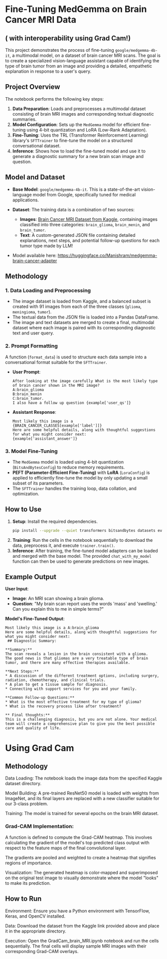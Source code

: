 # Fine-Tuning MedGemma on Brain Cancer MRI Data
## ( with interoperability using Grad Cam!)

This project demonstrates the process of fine-tuning `google/medgemma-4b-it`, a multimodal model, on a dataset of brain cancer MRI scans. The goal is to create a specialized vision-language assistant capable of identifying the type of brain tumor from an image and providing a detailed, empathetic explanation in response to a user's query.

## Project Overview

The notebook performs the following key steps:

1.  **Data Preparation**: Loads and preprocesses a multimodal dataset consisting of brain MRI images and corresponding textual diagnostic summaries.
2.  **Model Configuration**: Sets up the `MedGemma` model for efficient fine-tuning using 4-bit quantization and LoRA (Low-Rank Adaptation).
3.  **Fine-Tuning**: Uses the TRL (Transformer Reinforcement Learning) library's `SFTTrainer` to fine-tune the model on a structured conversational dataset.
4.  **Inference**: Shows how to load the fine-tuned model and use it to generate a diagnostic summary for a new brain scan image and question.

## Model and Dataset

  * **Base Model**: `google/medgemma-4b-it`. This is a state-of-the-art vision-language model from Google, specifically tuned for medical applications.
  * **Dataset**: The training data is a combination of two sources:
      * **Images**: [Brain Cancer MRI Dataset from Kaggle](https://www.kaggle.com/datasets/orvile/brain-cancer-mri-dataset), containing images classified into three categories: `brain_glioma`, `brain_menin`, and `brain_tumor`. 
      * **Text**: A custom-generated JSON file containing detailed explanations, next steps, and potential follow-up questions for each tumor type made by LLM!

   * Model available here: https://huggingface.co/Manishram/medgemma-brain-cancer-adapter

## Methodology

### 1\. Data Loading and Preprocessing

  - The image dataset is loaded from Kaggle, and a balanced subset is created with 91 images from each of the three classes (`glioma`, `meningioma`, `tumor`).
  - The textual data from the JSON file is loaded into a Pandas DataFrame.
  - The image and text datasets are merged to create a final, multimodal dataset where each image is paired with its corresponding diagnostic text and user query.

### 2\. Prompt Formatting

A function (`format_data`) is used to structure each data sample into a conversational format suitable for the `SFTTrainer`.

  * **User Prompt**:
    ```
    After looking at the image carefully What is the most likely type of brain cancer shown in the MRI image? 
    A:brain_glioma
    B:brain_menin
    C:brain_tumor. 
    I also have a follow up question {example['user_qs']}
    ```
  * **Assistant Response**:
    ```
    Most likely this image is a {BRAIN_CANCER_CLASSES[example['label']]}
    Here are some helpful details, along with thoughtful suggestions for what you might consider next:
    {example['assistant_answer']}
    ```

### 3\. Model Fine-Tuning

  - The `MedGemma` model is loaded using 4-bit quantization (`BitsAndBytesConfig`) to reduce memory requirements.
  - **PEFT (Parameter-Efficient Fine-Tuning)** with **LoRA** (`LoraConfig`) is applied to efficiently fine-tune the model by only updating a small subset of its parameters.
  - The `SFTTrainer` handles the training loop, data collation, and optimization.

## How to Use

1.  **Setup**: Install the required dependencies.
    ```bash
    pip install --upgrade --quiet transformers bitsandbytes datasets evaluate peft trl scikit-learn kaggle
    ```
2.  **Training**: Run the cells in the notebook sequentially to download the data, preprocess it, and execute `trainer.train()`.
3.  **Inference**: After training, the fine-tuned model adapters can be loaded and merged with the base model. The provided `chat_with_my_model` function can then be used to generate predictions on new images.

## Example Output

**User Input**:

  * **Image**: An MRI scan showing a brain glioma.
  * **Question**: "My brain scan report uses the words 'mass' and 'swelling.' Can you explain this to me in simple terms?"

**Model's Fine-Tuned Output**:

```
Most likely this image is a A:brain_glioma
Here are some helpful details, along with thoughtful suggestions for what you might consider next:
 ## Diagnostic Summary:

**Summary:**
The scan reveals a lesion in the brain consistent with a glioma.
The good news is that gliomas are a very treatable type of brain tumor, and there are many effective therapies available.

**Next Steps:**
* A discussion of the different treatment options, including surgery, radiation, chemotherapy, and clinical trials.
* A plan to get a tissue sample for diagnosis.
* Connecting with support services for you and your family.

**Common Follow-up Questions:**
* What is the most effective treatment for my type of glioma?
* What is the recovery process like after treatment?

** Final thoughts:**
This is a challenging diagnosis, but you are not alone. Your medical team will create a comprehensive plan to give you the best possible care and quality of life.
```

# Using Grad Cam

## Methodology

   Data Loading: The notebook loads the image data from the specified Kaggle dataset directory.

   Model Building: A pre-trained ResNet50 model is loaded with weights from ImageNet, and its final layers are replaced with a new classifier suitable for our 3-class problem.

   Training: The model is trained for several epochs on the brain MRI dataset.

  ### Grad-CAM Implementation:

   A function is defined to compute the Grad-CAM heatmap. This involves calculating the gradient of the model's top predicted class output with respect to the feature maps of the final convolutional layer.

   The gradients are pooled and weighted to create a heatmap that signifies regions of importance.

   Visualization: The generated heatmap is color-mapped and superimposed on the original test image to visually demonstrate where the model "looks" to make its prediction.

## How to Run

   Environment: Ensure you have a Python environment with TensorFlow, Keras, and OpenCV installed.

   Data: Download the dataset from the Kaggle link provided above and place it in the appropriate directory.

   Execution: Open the GradCam_brain_MRI.ipynb notebook and run the cells sequentially. The final cells will display sample MRI images with their corresponding Grad-CAM overlays.
